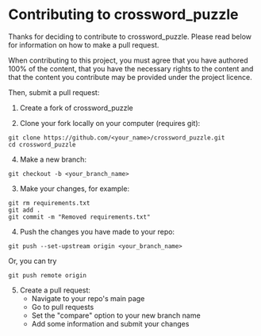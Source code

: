 # Contributing to crossword_puzzle
Thanks for deciding to contribute to crossword_puzzle. Please read below for information on how to make a pull request.

When contributing to this project, you must agree that you have authored 100% of the content, that you have the necessary rights to the content and that the content you contribute may be provided under the project licence.

Then, submit a pull request:
1. Create a fork of crossword_puzzle
   
3. Clone your fork locally on your computer (requires git):
```
git clone https://github.com/<your_name>/crossword_puzzle.git
cd crossword_puzzle
```

4. Make a new branch:
```
git checkout -b <your_branch_name>
```

3. Make your changes, for example:
```
git rm requirements.txt
git add .
git commit -m "Removed requirements.txt"
```

4. Push the changes you have made to your repo:
```
git push --set-upstream origin <your_branch_name>
```
Or, you can try
```
git push remote origin
```

5. Create a pull request:
   - Navigate to your repo's main page
   - Go to pull requests
   - Set the "compare" option to your new branch name
   - Add some information and submit your changes


